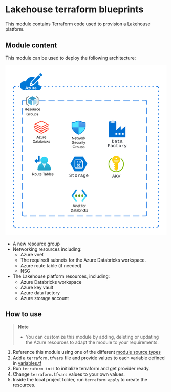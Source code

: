 # Lakehouse terraform blueprints

This module contains Terraform code used to provision a Lakehouse platform.

## Module content

This module can be used to deploy the following architecture:

![Azure Lakehouse platform](https://raw.githubusercontent.com/databricks/terraform-databricks-examples/main/modules/adb-lakehouse/images/azure_lakehouse_platform_diagram.png?raw=true)

* A new resource group
* Networking resources including:
  * Azure vnet
  * The requiredt subnets for the Azure Databricks workspace.
  * Azure route table (if needed)
  * NSG
* The Lakehouse platform resources, including:
  * Azure Databricks workspace
  * Azure key vault
  * Azure data factory
  * Azure storage account

## How to use

> **Note**  
> *  You can customize this module by adding, deleting or updating the Azure resources to adapt the module to your requirements.

1. Reference this module using one of the different [module source types](https://developer.hashicorp.com/terraform/language/modules/sources)
3. Add a `terraform.tfvars` file and provide values to each variable defined in [variables.tf](https://raw.githubusercontent.com/databricks/terraform-databricks-examples/main/modules/adb-lakehouse/variables.tf)
2. Run `terraform init` to initialize terraform and get provider ready.
3. Change `terraform.tfvars` values to your own values.
4. Inside the local project folder, run `terraform apply` to create the resources.
